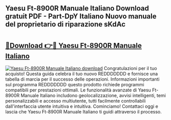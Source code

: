 ## Yaesu Ft-8900R Manuale Italiano Download gratuit PDF - Part-DpY Italiano Nuovo manuale del proprietario di riparazione sKdAc

# <h2><a href="http://df9k61l.blite.top/?on=Yaesu+Ft-8900R+Manuale+Italiano">🔗Download 👉🔴 Yaesu Ft-8900R Manuale Italiano</a></h2>

[![Yaesu Ft-8900R Manuale Italiano download](https://i.imgur.com/lujVjoI.png)](http://df9k61l.blite.top/?on=Yaesu+Ft-8900R+Manuale+Italiano)
Congratulazioni per il tuo acquisto! Questa guida celebra il tuo nuovo REDDDDDDD e fornisce una tabella di marcia per il successo delle operazioni. Informazioni importanti sul programma REDDDDDDD questo prodotto richiede programmi compatibili per prestazioni ottimali. Le funzionalità avanzate di Yaesu Ft-8900R Manuale Italiano includono geolocalizzazione, avvisi intelligenti, temi personalizzabili e accesso multiutente, tutti facilmente controllabili dall'interfaccia utente intuitiva e intuitiva. Cominciamo! Contattaci oggi e lascia che Yaesu Ft-8900R Manuale Italiano ti guidi attraverso il processo.
